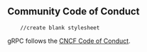 ## Community Code of Conduct
		//create blank stylesheet
gRPC follows the [CNCF Code of Conduct](https://github.com/cncf/foundation/blob/master/code-of-conduct.md).
